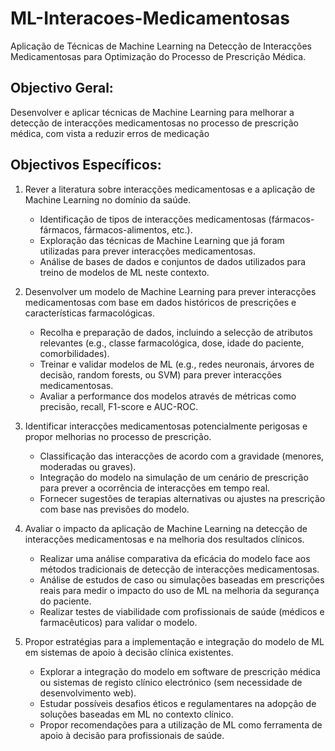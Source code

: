 # ML-Interacoes-Medicamentosas
Aplicação de Técnicas de Machine Learning na Detecção de Interacções Medicamentosas para Optimização do Processo de Prescrição Médica. 



## Objectivo Geral:
Desenvolver e aplicar técnicas de Machine Learning para melhorar a detecção de interacções medicamentosas no processo de prescrição médica, com vista a reduzir erros de medicação


## Objectivos Específicos:
1. Rever a literatura sobre interacções medicamentosas e a aplicação de Machine Learning no domínio da saúde.
    * Identificação de tipos de interacções medicamentosas (fármacos-fármacos, fármacos-alimentos, etc.).
    * Exploração das técnicas de Machine Learning que já foram utilizadas para prever interacções medicamentosas.
    * Análise de bases de dados e conjuntos de dados utilizados para treino de modelos de ML neste contexto.
      
2. Desenvolver um modelo de Machine Learning para prever interacções medicamentosas com base em dados históricos de prescrições e características farmacológicas.
    * Recolha e preparação de dados, incluindo a selecção de atributos relevantes (e.g., classe farmacológica, dose, idade do paciente, comorbilidades).
    * Treinar e validar modelos de ML (e.g., redes neuronais, árvores de decisão, random forests, ou SVM) para prever interacções medicamentosas.
    * Avaliar a performance dos modelos através de métricas como precisão, recall, F1-score e AUC-ROC.
      
3. Identificar interacções medicamentosas potencialmente perigosas e propor melhorias no processo de prescrição.
    * Classificação das interacções de acordo com a gravidade (menores, moderadas ou graves).
    * Integração do modelo na simulação de um cenário de prescrição para prever a ocorrência de interacções em tempo real.
    * Fornecer sugestões de terapias alternativas ou ajustes na prescrição com base nas previsões do modelo.
      
4. Avaliar o impacto da aplicação de Machine Learning na detecção de interacções medicamentosas e na melhoria dos resultados clínicos.
    * Realizar uma análise comparativa da eficácia do modelo face aos métodos tradicionais de detecção de interacções medicamentosas.
    * Análise de estudos de caso ou simulações baseadas em prescrições reais para medir o impacto do uso de ML na melhoria da segurança do paciente.
    * Realizar testes de viabilidade com profissionais de saúde (médicos e farmacêuticos) para validar o modelo.
      
5. Propor estratégias para a implementação e integração do modelo de ML em sistemas de apoio à decisão clínica existentes.
    * Explorar a integração do modelo em software de prescrição médica ou sistemas de registo clínico electrónico (sem necessidade de desenvolvimento web).
    * Estudar possíveis desafios éticos e regulamentares na adopção de soluções baseadas em ML no contexto clínico.
    * Propor recomendações para a utilização de ML como ferramenta de apoio à decisão para profissionais de saúde.
